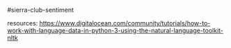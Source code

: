 #sierra-club-sentiment

resources: 
https://www.digitalocean.com/community/tutorials/how-to-work-with-language-data-in-python-3-using-the-natural-language-toolkit-nltk
